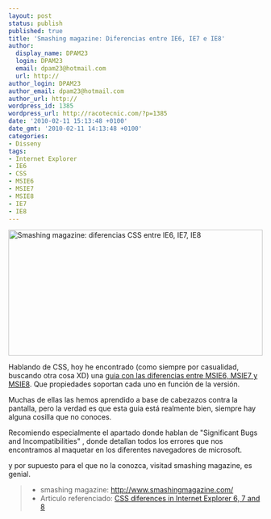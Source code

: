 ```yaml
---
layout: post
status: publish
published: true
title: 'Smashing magazine: Diferencias entre IE6, IE7 e IE8'
author:
  display_name: DPAM23
  login: DPAM23
  email: dpam23@hotmail.com
  url: http://
author_login: DPAM23
author_email: dpam23@hotmail.com
author_url: http://
wordpress_id: 1385
wordpress_url: http://racotecnic.com/?p=1385
date: '2010-02-11 15:13:48 +0100'
date_gmt: '2010-02-11 14:13:48 +0100'
categories:
- Disseny
tags:
- Internet Explorer
- IE6
- CSS
- MSIE6
- MSIE7
- MSIE8
- IE7
- IE8
---
```


<a href="http://www.smashingmagazine.com/2009/10/14/css-differences-in-internet-explorer-6-7-and-8/" rel="nofollow" target="_blank"><img class="aligncenter size-full wp-image-1386" title="smashing" src="{{ site.url }}/uploads/2010/02/smashing.jpg" alt="Smashing magazine: diferencias CSS entre IE6, IE7, IE8" width="504" height="249" /></a>

Hablando de CSS, hoy he encontrado (como siempre por casualidad, buscando otra cosa XD) una <a rel="nofollow" href="http://www.smashingmagazine.com/2009/10/14/css-differences-in-internet-explorer-6-7-and-8/" target="blank">guia con las diferencias entre MSIE6, MSIE7 y MSIE8</a>. Que propiedades soportan cada uno en función de la versión.

Muchas de ellas las hemos aprendido a base de cabezazos contra la pantalla, pero la verdad es que esta guia está realmente bien, siempre hay alguna cosilla que no conoces.

Recomiendo especialmente el apartado donde hablan de "Significant Bugs and Incompatibilities" , donde detallan todos los errores que nos encontramos al maquetar en los diferentes navegadores de microsoft.

y por supuesto para el que no la conozca, visitad smashing magazine, es genial.
<blockquote>

<ul>
<li> smashing magazine: <a rel="nofollow" href="http://www.smashingmagazine.com/" target="_blank">http://www.smashingmagazine.com/</a></li>
<li>Articulo referenciado:  <a rel="nofollow" href="http://www.smashingmagazine.com/2009/10/14/css-differences-in-internet-explorer-6-7-and-8/" target="_blank">CSS diferences in Internet Explorer 6, 7 and 8</a></li>
</ul>
</blockquote>
